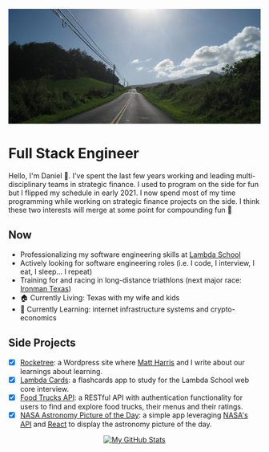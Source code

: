 <p align="center">
  <img src="https://github.com/dgamboa/dgamboa/blob/master/assets/maui_road.jpg" alt="Banner photo for GitHub profile">
</p>

# Full Stack Engineer
Hello, I'm Daniel :wave:. I've spent the last few years working and leading multi-disciplinary teams in strategic finance. I used to program on the side for fun but I flipped my schedule in early 2021. I now spend most of my time programming while working on strategic finance projects on the side. I think these two interests will merge at some point for compounding fun :rocket:

## Now
* Professionalizing my software engineering skills at [Lambda School](https://lambdaschool.com/)
* Actively looking for software engineering roles (i.e. I code, I interview, I eat, I sleep... I repeat)
* Training for and racing in long-distance triathlons (next major race: [Ironman Texas](https://www.ironman.com/im-texas))
* :house: Currently Living: Texas with my wife and kids
* :book: Currently Learning: internet infrastructure systems and crypto-economics

## Side Projects
- [x] [Rocketree](https://rocketree.com): a Wordpress site where [Matt Harris](https://www.linkedin.com/in/mgharris34/) and I write about our learnings about learning.
- [x] [Lambda Cards](http://lambdacards.com): a flashcards app to study for the Lambda School web core interview.
- [x] [Food Trucks API](https://github.com/dgamboa/foodtrucks-backend): a RESTful API with authentication functionality for users to find and explore food trucks, their menus and their ratings.
- [x] [NASA Astronomy Picture of the Day](https://nasa-apod-site.netlify.app/): a simple app leveraging [NASA's API](https://api.nasa.gov/) and [React](https://reactjs.org/) to display the astronomy picture of the day.

<p align="center">
  <a href="https://github.com/anuraghazra/github-readme-stats">
    <img src="https://github-readme-stats.vercel.app/api?username=dgamboa&show_icons=true&count_private=true&theme=vue-dark" alt="My GitHub Stats">
  </a>
</p>
